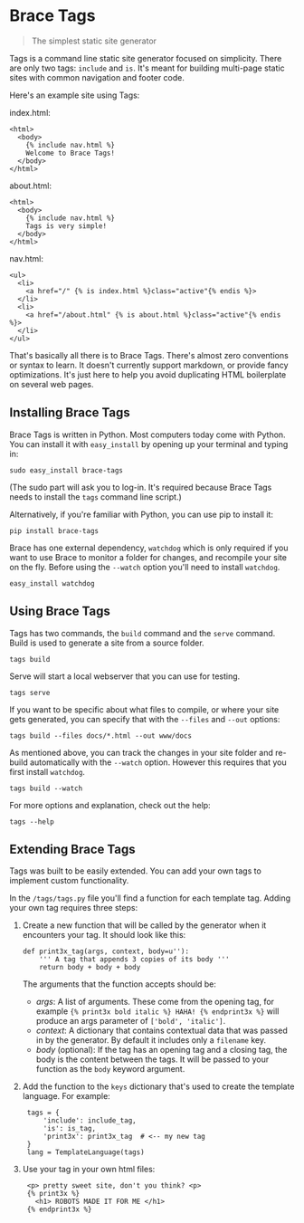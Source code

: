 Brace Tags
==========

> The simplest static site generator

Tags is a command line static site generator focused on simplicity. There are only two tags: `include` and `is`. It's meant for building multi-page static sites with common navigation and footer code.

Here's an example site using Tags:

index.html:

    <html>
      <body>
        {% include nav.html %}
        Welcome to Brace Tags!
      </body>
    </html>


about.html:

    <html>
      <body>
        {% include nav.html %}
        Tags is very simple!
      </body>
    </html>


nav.html:

    <ul>
      <li>
        <a href="/" {% is index.html %}class="active"{% endis %}>
      </li>
      <li>
        <a href="/about.html" {% is about.html %}class="active"{% endis %}>
      </li>
    </ul>        


That's basically all there is to Brace Tags. There's almost zero conventions or syntax to learn. It doesn't currently support markdown, or provide fancy optimizations. It's just here to help you avoid duplicating HTML boilerplate on several web pages.


## Installing Brace Tags

Brace Tags is written in Python. Most computers today come with Python. You can install it with `easy_install` by opening up your terminal and typing in:

    sudo easy_install brace-tags

(The sudo part will ask you to log-in. It's required because Brace Tags needs to install the `tags` command line script.)

Alternatively, if you're familiar with Python, you can use pip to install it:

    pip install brace-tags

Brace has one external dependency, `watchdog` which is only required if you want to use Brace to monitor a folder for changes, and recompile your site on the fly. Before using the `--watch` option you'll need to install `watchdog`.

    easy_install watchdog


## Using Brace Tags

Tags has two commands, the `build` command and the `serve` command. Build is used to generate a site from a source folder. 

    tags build

Serve will start a local webserver that you can use for testing. 

    tags serve

If you want to be specific about what files to compile, or where your site gets generated, you can specify that with the `--files` and `--out` options:

    tags build --files docs/*.html --out www/docs


As mentioned above, you can track the changes in your site folder and re-build automatically with the `--watch` option. However this requires that you first install `watchdog`.

    tags build --watch


For more options and explanation, check out the help:

    tags --help


## Extending Brace Tags

Tags was built to be easily extended. You can add your own tags to implement custom functionality. 

In the `/tags/tags.py` file you'll find a function for each template tag. Adding your own tag requires three steps:

1.  Create a new function that will be called by the generator when it encounters your tag. It should look like this:

        def print3x_tag(args, context, body=u''):
            ''' A tag that appends 3 copies of its body '''
            return body + body + body

    The arguments that the function accepts should be: 
    - *args*: A list of arguments. These come from the opening tag, 
      for example `{% print3x bold italic %} HAHA! {% endprint3x %}` will 
      produce an args parameter of `['bold', 'italic']`.
    - *context*: A dictionary that contains contextual data that was passed 
      in by the generator. By default it includes only a `filename` key.
    - *body* (optional): If the tag has an opening tag and a closing tag, 
      the body is the content between the tags. It will be passed to your 
      function as the `body` keyword argument.

2. Add the function to the `keys` dictionary that's used to create the template language. For example:

        tags = {
            'include': include_tag,
            'is': is_tag,
            'print3x': print3x_tag  # <-- my new tag
        }
        lang = TemplateLanguage(tags)

3. Use your tag in your own html files:

        <p> pretty sweet site, don't you think? <p>
        {% print3x %}
          <h1> ROBOTS MADE IT FOR ME </h1>
        {% endprint3x %}

